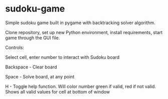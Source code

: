 # sudoku-game
Simple sudoku game built in pygame with backtracking solver algorithm.

Clone repository, set up new Python environment, install requirements, start game through the GUI file.

Controls: 

Select cell, enter number to interact with Sudoku board

Backspace - Clear board

Space - Solve board, at any point

H - Toggle help function. Will color number green if valid, red if not valid. Shows all valid values for cell at bottom of window
